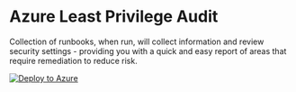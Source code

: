 # Azure Least Privilege Audit

Collection of runbooks, when run, will collect information and review security settings - providing you with a quick and easy report of areas that require remediation to reduce risk.

[![Deploy to Azure](https://aka.ms/deploytoazurebutton)](https://portal.azure.com/#create/Microsoft.Template/uri/https%3A%2F%2Fraw.githubusercontent.com%2Fcrowdstrikepremcheck%2Fazureleastprivilegeaudit%2Frefs%2Fheads%2Fmain%2Fdeploytoazure.json)


